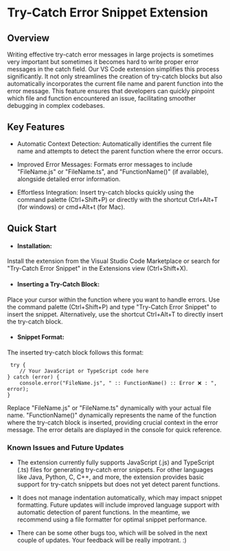 
# Try-Catch Error Snippet Extension

 ## Overview
Writing effective try-catch error messages in large projects is sometimes very important but sometimes it becomes hard to write proper error messages in the catch field. Our VS Code extension simplifies this process significantly. It not only streamlines the creation of try-catch blocks but also automatically incorporates the current file name and parent function into the error message. This feature ensures that developers can quickly pinpoint which file and function encountered an issue, facilitating smoother debugging in complex codebases.



## Key Features
- Automatic Context Detection: 
Automatically identifies the current file name and attempts to detect the parent function where the error occurs.

- Improved Error Messages: 
Formats error messages to include "FileName.js" or "FileName.ts", and "FunctionName()" (if available), alongside detailed error information.

- Effortless Integration: 
Insert try-catch blocks quickly using the command palette (Ctrl+Shift+P) or directly with the shortcut Ctrl+Alt+T (for windows) or cmd+Alt+t (for Mac).

## Quick Start

-  #### Installation:

Install the extension from the Visual Studio Code Marketplace or search for "Try-Catch Error Snippet" in the Extensions view (Ctrl+Shift+X).

-  #### Inserting a Try-Catch Block:

Place your cursor within the function where you want to handle errors.
Use the command palette (Ctrl+Shift+P) and type "Try-Catch Error Snippet" to insert the snippet.
Alternatively, use the shortcut Ctrl+Alt+T to directly insert the try-catch block.

- #### Snippet Format:

The inserted try-catch block follows this format:

```
 try {
    // Your JavaScript or TypeScript code here
} catch (error) {
    console.error("FileName.js", " :: FunctionName() :: Error ❌ : ", error);
}
```

Replace "FileName.js" or "FileName.ts" dynamically with your actual file name.
"FunctionName()" dynamically represents the name of the function where the try-catch block is inserted, providing crucial context in the error message.
The error details are displayed in the console for quick reference.

### Known Issues and Future Updates
- The extension currently fully supports JavaScript (.js) and TypeScript (.ts) files for generating try-catch error snippets. For other languages like Java, Python, C, C++, and more, the extension provides basic support for try-catch snippets but does not yet detect parent functions. 

- It does not manage indentation automatically, which may impact snippet formatting. Future updates will include improved language support with automatic detection of parent functions. In the meantime, we recommend using a file formatter for optimal snippet performance.

- There can be some other bugs too, which will be solved in the next couple of updates. Your feedback will be really impotrant. :)